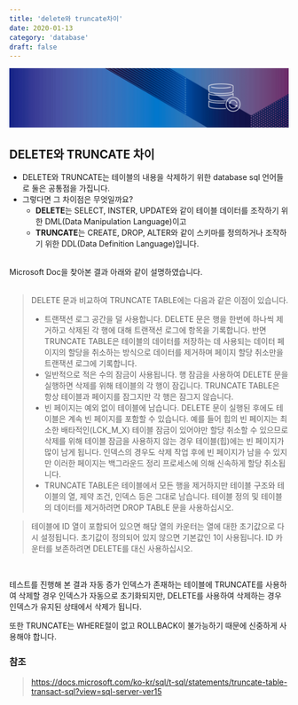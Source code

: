 ```yaml
---
title: 'delete와 truncate차이'
date: 2020-01-13
category: 'database'
draft: false
---
```


![](./images/banner/rdbs.png)

## DELETE와 TRUNCATE 차이
- DELETE와 TRUNCATE는 테이블의 내용을 삭제하기 위한 database sql 언어들로 둘은 공통점을 가집니다. 
- 그렇다면 그 차이점은 무엇일까요?
    - **DELETE**는 SELECT,  INSTER, UPDATE와 같이 테이블 데이터를 조작하기 위한 DML(Data Manipulation Language)이고
    - **TRUNCATE**는 CREATE, DROP, ALTER와 같이 스키마를 정의하거나 조작하기 위한 DDL(Data Definition Language)입니다.

<br />
Microsoft Doc을 찾아본 결과 아래와 같이 설명하였습니다.
<br />
<br />

> DELETE 문과 비교하여 TRUNCATE TABLE에는 다음과 같은 이점이 있습니다.
> - 트랜잭션 로그 공간을 덜 사용합니다.
DELETE 문은 행을 한번에 하나씩 제거하고 삭제된 각 행에 대해 트랜잭션 로그에 항목을 기록합니다. 반면 TRUNCATE TABLE은 테이블의 데이터를 저장하는 데 사용되는 데이터 페이지의 할당을 취소하는 방식으로 데이터를 제거하며 페이지 할당 취소만을 트랜잭션 로그에 기록합니다.
> - 일반적으로 적은 수의 잠금이 사용됩니다.
행 잠금을 사용하여 DELETE 문을 실행하면 삭제를 위해 테이블의 각 행이 잠깁니다. TRUNCATE TABLE은 항상 테이블과 페이지를 잠그지만 각 행은 잠그지 않습니다.
> - 빈 페이지는 예외 없이 테이블에 남습니다.
DELETE 문이 실행된 후에도 테이블은 계속 빈 페이지를 포함할 수 있습니다. 예를 들어 힙의 빈 페이지는 최소한 배타적인(LCK_M_X) 테이블 잠금이 있어야만 할당 취소할 수 있으므로 삭제를 위해 테이블 잠금을 사용하지 않는 경우 테이블(힙)에는 빈 페이지가 많이 남게 됩니다. 인덱스의 경우도 삭제 작업 후에 빈 페이지가 남을 수 있지만 이러한 페이지는 백그라운드 정리 프로세스에 의해 신속하게 할당 취소됩니다.
> - TRUNCATE TABLE은 테이블에서 모든 행을 제거하지만 테이블 구조와 테이블의 열, 제약 조건, 인덱스 등은 그대로 남습니다. 테이블 정의 및 테이블의 데이터를 제거하려면 DROP TABLE 문을 사용하십시오.

> 테이블에 ID 열이 포함되어 있으면 해당 열의 카운터는 열에 대한 초기값으로 다시 설정됩니다. 초기값이 정의되어 있지 않으면 기본값인 1이 사용됩니다. ID 카운터를 보존하려면 DELETE를 대신 사용하십시오.

<br />

테스트를 진행해 본 결과 자동 증가 인덱스가 존재하는 테이블에 TRUNCATE를 사용하여 삭제할 경우
인덱스가 자동으로 초기화되지만, DELETE를 사용하여 삭제하는 경우 인덱스가 유지된 상태에서 삭제가 됩니다.  

또한 TRUNCATE는 WHERE절이 없고 ROLLBACK이 불가능하기 때문에 신중하게 사용해야 합니다.

### 참조
> https://docs.microsoft.com/ko-kr/sql/t-sql/statements/truncate-table-transact-sql?view=sql-server-ver15